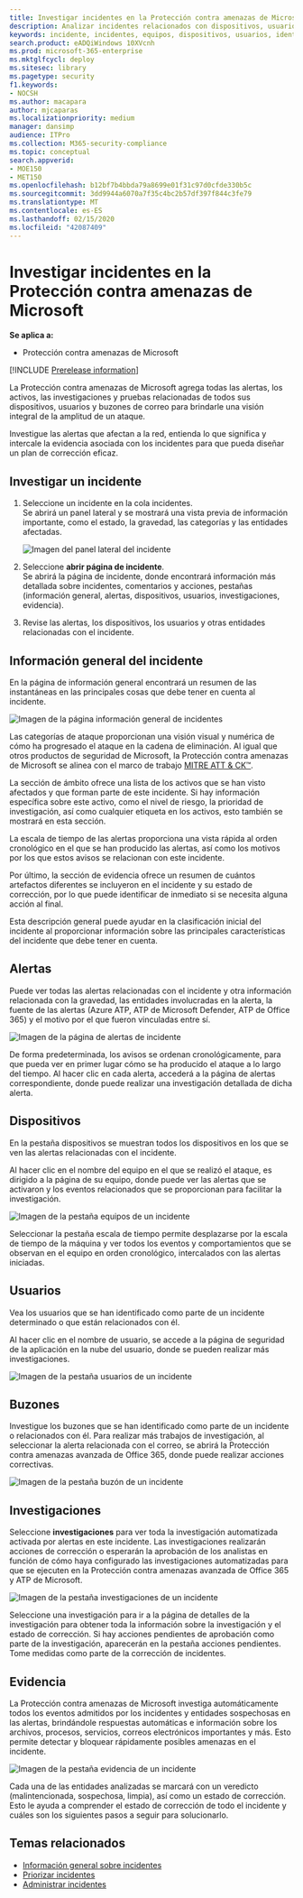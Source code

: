```yaml
---
title: Investigar incidentes en la Protección contra amenazas de Microsoft
description: Analizar incidentes relacionados con dispositivos, usuarios y buzones de correo.
keywords: incidente, incidentes, equipos, dispositivos, usuarios, identidades, correo, correo electrónico, buzón, investigación, gráfico, evidencia
search.product: eADQiWindows 10XVcnh
ms.prod: microsoft-365-enterprise
ms.mktglfcycl: deploy
ms.sitesec: library
ms.pagetype: security
f1.keywords:
- NOCSH
ms.author: macapara
author: mjcaparas
ms.localizationpriority: medium
manager: dansimp
audience: ITPro
ms.collection: M365-security-compliance
ms.topic: conceptual
search.appverid:
- MOE150
- MET150
ms.openlocfilehash: b12bf7b4bbda79a8699e01f31c97d0cfde330b5c
ms.sourcegitcommit: 3dd9944a6070a7f35c4bc2b57df397f844c3fe79
ms.translationtype: MT
ms.contentlocale: es-ES
ms.lasthandoff: 02/15/2020
ms.locfileid: "42087409"
---
```

# <a name="investigate-incidents-in-microsoft-threat-protection"></a>Investigar incidentes en la Protección contra amenazas de Microsoft

**Se aplica a:**
- Protección contra amenazas de Microsoft

[!INCLUDE [Prerelease information](../includes/prerelease.md)]


La Protección contra amenazas de Microsoft agrega todas las alertas, los activos, las investigaciones y pruebas relacionadas de todos sus dispositivos, usuarios y buzones de correo para brindarle una visión integral de la amplitud de un ataque. 

Investigue las alertas que afectan a la red, entienda lo que significa y intercale la evidencia asociada con los incidentes para que pueda diseñar un plan de corrección eficaz. 

## <a name="investigate-an-incident"></a>Investigar un incidente

1. Seleccione un incidente en la cola incidentes. <BR> Se abrirá un panel lateral y se mostrará una vista previa de información importante, como el estado, la gravedad, las categorías y las entidades afectadas.

    ![Imagen del panel lateral del incidente](../../media/incident-side-panel.png)

2. Seleccione **abrir página de incidente**. <BR> Se abrirá la página de incidente, donde encontrará información más detallada sobre incidentes, comentarios y acciones, pestañas (información general, alertas, dispositivos, usuarios, investigaciones, evidencia).

3. Revise las alertas, los dispositivos, los usuarios y otras entidades relacionadas con el incidente.

## <a name="incident-overview"></a>Información general del incidente 
En la página de información general encontrará un resumen de las instantáneas en las principales cosas que debe tener en cuenta al incidente.


![Imagen de la página información general de incidentes](../../media/incidents-overview.png)


Las categorías de ataque proporcionan una visión visual y numérica de cómo ha progresado el ataque en la cadena de eliminación. Al igual que otros productos de seguridad de Microsoft, la Protección contra amenazas de Microsoft se alinea con el marco de trabajo [MITRE ATT & CK&trade;](https://attack.mitre.org/). 

La sección de ámbito ofrece una lista de los activos que se han visto afectados y que forman parte de este incidente. Si hay información específica sobre este activo, como el nivel de riesgo, la prioridad de investigación, así como cualquier etiqueta en los activos, esto también se mostrará en esta sección.

La escala de tiempo de las alertas proporciona una vista rápida al orden cronológico en el que se han producido las alertas, así como los motivos por los que estos avisos se relacionan con este incidente.

Por último, la sección de evidencia ofrece un resumen de cuántos artefactos diferentes se incluyeron en el incidente y su estado de corrección, por lo que puede identificar de inmediato si se necesita alguna acción al final. 

Esta descripción general puede ayudar en la clasificación inicial del incidente al proporcionar información sobre las principales características del incidente que debe tener en cuenta. 


## <a name="alerts"></a>Alertas 
Puede ver todas las alertas relacionadas con el incidente y otra información relacionada con la gravedad, las entidades involucradas en la alerta, la fuente de las alertas (Azure ATP, ATP de Microsoft Defender, ATP de Office 365) y el motivo por el que fueron vinculadas entre sí. 

![Imagen de la página de alertas de incidente](../../media/incident-alerts.png)

De forma predeterminada, los avisos se ordenan cronológicamente, para que pueda ver en primer lugar cómo se ha producido el ataque a lo largo del tiempo. Al hacer clic en cada alerta, accederá a la página de alertas correspondiente, donde puede realizar una investigación detallada de dicha alerta. 

## <a name="devices"></a>Dispositivos 
En la pestaña dispositivos se muestran todos los dispositivos en los que se ven las alertas relacionadas con el incidente. 

Al hacer clic en el nombre del equipo en el que se realizó el ataque, es dirigido a la página de su equipo, donde puede ver las alertas que se activaron y los eventos relacionados que se proporcionan para facilitar la investigación. 

![Imagen de la pestaña equipos de un incidente](../../media/incident-machines.png)

Seleccionar la pestaña escala de tiempo permite desplazarse por la escala de tiempo de la máquina y ver todos los eventos y comportamientos que se observan en el equipo en orden cronológico, intercalados con las alertas iniciadas. 


## <a name="users"></a>Usuarios 
Vea los usuarios que se han identificado como parte de un incidente determinado o que están relacionados con él. 

Al hacer clic en el nombre de usuario, se accede a la página de seguridad de la aplicación en la nube del usuario, donde se pueden realizar más investigaciones.


![Imagen de la pestaña usuarios de un incidente](../../media/incident-users.png)

## <a name="mailboxes"></a>Buzones
Investigue los buzones que se han identificado como parte de un incidente o relacionados con él. Para realizar más trabajos de investigación, al seleccionar la alerta relacionada con el correo, se abrirá la Protección contra amenazas avanzada de Office 365, donde puede realizar acciones correctivas.


![Imagen de la pestaña buzón de un incidente](../../media/incident-mailboxes.png)

## <a name="investigations"></a>Investigaciones
Seleccione **investigaciones** para ver toda la investigación automatizada activada por alertas en este incidente. Las investigaciones realizarán acciones de corrección o esperarán la aprobación de los analistas en función de cómo haya configurado las investigaciones automatizadas para que se ejecuten en la Protección contra amenazas avanzada de Office 365 y ATP de Microsoft.

![Imagen de la pestaña investigaciones de un incidente](../../media/incident-investigations.png)


Seleccione una investigación para ir a la página de detalles de la investigación para obtener toda la información sobre la investigación y el estado de corrección. Si hay acciones pendientes de aprobación como parte de la investigación, aparecerán en la pestaña acciones pendientes. Tome medidas como parte de la corrección de incidentes.


## <a name="evidence"></a>Evidencia
La Protección contra amenazas de Microsoft investiga automáticamente todos los eventos admitidos por los incidentes y entidades sospechosas en las alertas, brindándole respuestas automáticas e información sobre los archivos, procesos, servicios, correos electrónicos importantes y más. Esto permite detectar y bloquear rápidamente posibles amenazas en el incidente. 

![Imagen de la pestaña evidencia de un incidente](../../media/incident-evidence.png)

Cada una de las entidades analizadas se marcará con un veredicto (malintencionada, sospechosa, limpia), así como un estado de corrección. Esto le ayuda a comprender el estado de corrección de todo el incidente y cuáles son los siguientes pasos a seguir para solucionarlo.


## <a name="related-topics"></a>Temas relacionados
- [Información general sobre incidentes](incidents-overview.md)
- [Priorizar incidentes](incident-queue.md)
- [Administrar incidentes](manage-incidents.md)
